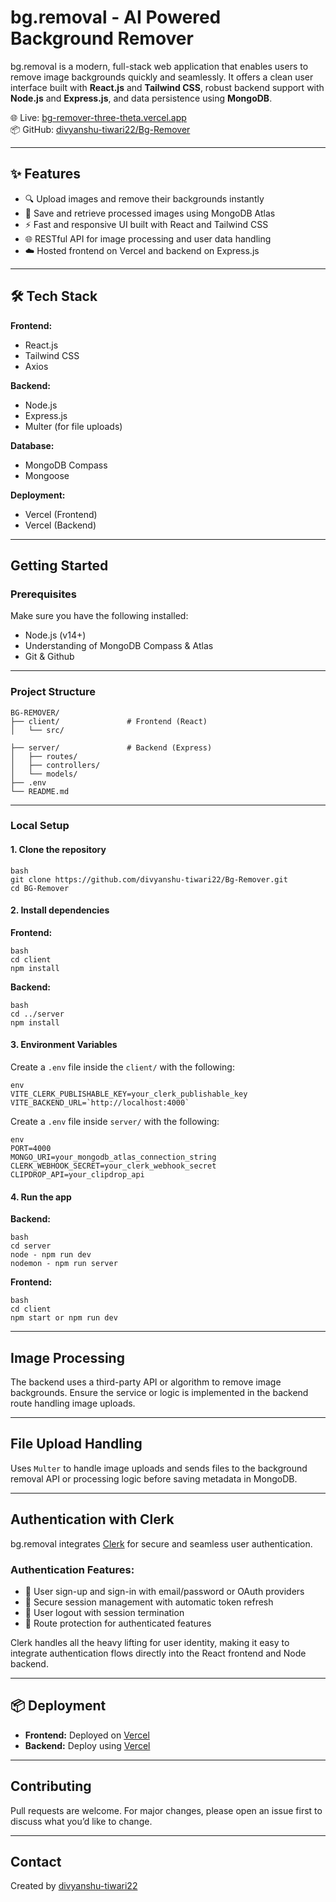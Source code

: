 # bg.removal - AI Powered Background Remover

bg.removal is a modern, full-stack web application that enables users to remove image backgrounds quickly and seamlessly. It offers a clean user interface built with **React.js** and **Tailwind CSS**, robust backend support with **Node.js** and **Express.js**, and data persistence using **MongoDB**.

🌐 Live: [bg-remover-three-theta.vercel.app](https://bg-remover-three-theta.vercel.app/)  
📦 GitHub: [divyanshu-tiwari22/Bg-Remover](https://github.com/divyanshu-tiwari22/Bg-Remover)

---

## ✨ Features

- 🔍 Upload images and remove their backgrounds instantly
- 💾 Save and retrieve processed images using MongoDB Atlas
- ⚡ Fast and responsive UI built with React and Tailwind CSS
- 🌐 RESTful API for image processing and user data handling
- ☁️ Hosted frontend on Vercel and backend on Express.js

---

## 🛠️ Tech Stack

**Frontend:**
- React.js
- Tailwind CSS
- Axios

**Backend:**
- Node.js
- Express.js
- Multer (for file uploads)

**Database:**
- MongoDB Compass
- Mongoose

**Deployment:**
- Vercel (Frontend)
- Vercel (Backend)

---

## Getting Started

### Prerequisites

Make sure you have the following installed:

- Node.js (v14+)
- Understanding of MongoDB Compass & Atlas
- Git & Github

---

### Project Structure

```
BG-REMOVER/
├── client/               # Frontend (React)
│   └── src/

├── server/               # Backend (Express)
│   ├── routes/
│   ├── controllers/
│   └── models/
├── .env
└── README.md
```

---

###  Local Setup

#### 1. Clone the repository

```
bash
git clone https://github.com/divyanshu-tiwari22/Bg-Remover.git
cd BG-Remover
```

#### 2. Install dependencies

**Frontend:**

```
bash
cd client
npm install
```

**Backend:**

```
bash
cd ../server
npm install
```

#### 3. Environment Variables

Create a `.env` file inside the  `client/` with the following:

```
env
VITE_CLERK_PUBLISHABLE_KEY=your_clerk_publishable_key
VITE_BACKEND_URL=`http://localhost:4000`

```

Create a `.env` file inside `server/` with the following:

```
env
PORT=4000
MONGO_URI=your_mongodb_atlas_connection_string
CLERK_WEBHOOK_SECRET=your_clerk_webhook_secret
CLIPDROP_API=your_clipdrop_api
```

#### 4. Run the app

**Backend:**

```
bash
cd server
node - npm run dev
nodemon - npm run server
```

**Frontend:**

```
bash
cd client
npm start or npm run dev
```

---

##  Image Processing

The backend uses a third-party API or algorithm to remove image backgrounds. Ensure the service or logic is implemented in the backend route handling image uploads.

---

##  File Upload Handling

Uses `Multer` to handle image uploads and sends files to the background removal API or processing logic before saving metadata in MongoDB.

---

##  Authentication with Clerk

bg.removal integrates [Clerk](https://clerk.com) for secure and seamless user authentication.

### Authentication Features:
- 👤 User sign-up and sign-in with email/password or OAuth providers
- 🔐 Secure session management with automatic token refresh
- 🚪 User logout with session termination
- 🧭 Route protection for authenticated features

Clerk handles all the heavy lifting for user identity, making it easy to integrate authentication flows directly into the React frontend and Node backend.

---

## 📦 Deployment

- **Frontend:** Deployed on [Vercel](https://vercel.com/)
- **Backend:** Deploy using [Vercel](https://vercel.com/)

---

## Contributing

Pull requests are welcome. For major changes, please open an issue first to discuss what you’d like to change.

---

## Contact

Created by [divyanshu-tiwari22](https://github.com/divyanshu-tiwari22)